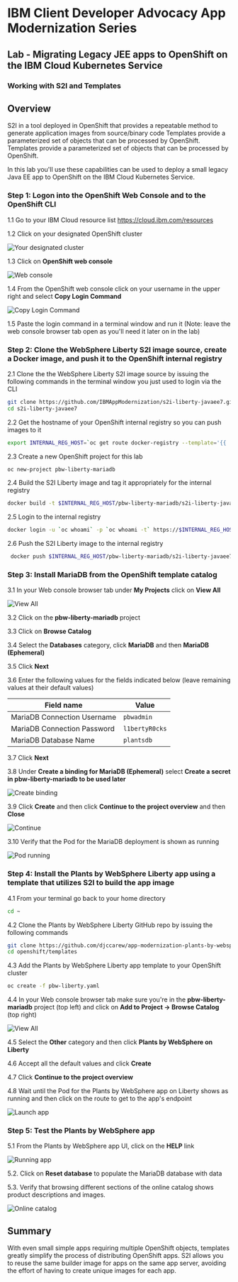 # IBM Client Developer Advocacy App Modernization Series

## Lab - Migrating Legacy JEE apps to OpenShift on the IBM Cloud Kubernetes Service

### Working with S2I and Templates

## Overview

S2I in a tool deployed in OpenShift that provides a repeatable method to generate application images from source/binary code Templates provide a parameterized set of objects that can be processed by OpenShift. Templates provide a parameterized set of objects that can be processed by OpenShift.

In this lab you'll use these  capabilities can be used to deploy a small legacy  Java EE app to OpenShift on the IBM Cloud Kubernetes Service.

### Step 1: Logon into the OpenShift Web Console and to the OpenShift CLI

1.1 Go to your IBM Cloud resource list https://cloud.ibm.com/resources

1.2 Click on  your designated OpenShift cluster

   ![Your designated cluster](images/ss1.png)

1.3 Click on **OpenShift web console**

   ![Web console](images/ss2.png)

1.4 From the OpenShift web console click on your username in the upper right and select **Copy Login Command**

   ![Copy Login Command](images/ss3.png)

1.5 Paste the login command in a terminal window and run it (Note: leave the web console browser tab open as you'll need it later on in the lab)

### Step 2: Clone the WebSphere Liberty S2I image source, create a Docker image,  and push it to the OpenShift internal registry

2.1 Clone the  the WebSphere Liberty S2I image source by issuing the following commands in the terminal window you just used to login via the CLI

   ```bash
   git clone https://github.com/IBMAppModernization/s2i-liberty-javaee7.git
   cd s2i-liberty-javaee7
   ```

2.2 Get the hostname of your OpenShift internal registry so you can push images to it

   ```bash
   export INTERNAL_REG_HOST=`oc get route docker-registry --template='{{ .spec.host }}' -n default`
   ```
2.3 Create a new OpenShift project for this lab

   ```bash
   oc new-project pbw-liberty-mariadb
   ```

2.4 Build the S2I Liberty image and tag it appropriately for the internal registry

   ```bash
   docker build -t $INTERNAL_REG_HOST/pbw-liberty-mariadb/s2i-liberty-javaee7:1.0 .
   ```

2.5 Login to the internal registry

   ```bash
   docker login -u `oc whoami` -p `oc whoami -t` https://$INTERNAL_REG_HOST
   ```
2.6 Push the S2I Liberty image to the internal registry

   ```bash
    docker push $INTERNAL_REG_HOST/pbw-liberty-mariadb/s2i-liberty-javaee7:1.0
   ```

### Step 3: Install MariaDB from the OpenShift template catalog

3.1 In your Web console browser tab under **My Projects** click on **View All**

   ![View All](images/ss4.png)

3.2 Click on the **pbw-liberty-mariadb** project

3.3 Click on **Browse Catalog**

3.4 Select the **Databases** category, click **MariaDB** and then **MariaDB (Ephemeral)**

3.5 Click **Next**

3.6 Enter the following values for the fields indicated below (leave remaining values at their default values)

| Field name | Value |
| ---------- | ----- |
| MariaDB Connection Username | `pbwadmin` |
| MariaDB Connection Password | `l1bertyR0cks` |
| MariaDB Database Name | `plantsdb`|

3.7 Click **Next**

3.8 Under **Create a binding for MariaDB (Ephemeral)** select **Create a secret in pbw-liberty-mariadb to be used later**

   ![Create binding](images/ss5.png)

3.9 Click **Create** and then click **Continue to the project overview** and then **Close**

   ![Continue](images/ss6.png)

3.10 Verify that the Pod for the MariaDB deployment is shown as running

   ![Pod running](images/ss7.png)

### Step 4: Install the Plants by WebSphere Liberty app using a template that utilizes S2I to build the app image   

4.1 From your terminal go back to your home directory

   ```bash
   cd ~
   ```

4.2 Clone the Plants by WebSphere Liberty GitHub repo by issuing the following commands

   ```bash
   git clone https://github.com/djccarew/app-modernization-plants-by-websphere-jee6
   cd openshift/templates
   ```
4.3 Add the Plants by WebSphere Liberty app template to your OpenShift cluster

   ```bash
   oc create -f pbw-liberty.yaml
   ```
4.4 In your Web console browser tab make sure you're in the **pbw-liberty-mariadb** project (top left) and click on **Add to Project -> Browse Catalog** (top right)

   ![View All](images/ss8.png)

4.5 Select the **Other** category and then click **Plants by WebSphere on Liberty**

4.6 Accept all the default values and click **Create**

4.7 Click  **Continue to the project overview**

4.8 Wait until the Pod for the Plants by WebSphere app on Liberty shows as running and then click on the route to get to the app's endpoint

   ![Launch app](images/ss9.png)

### Step 5: Test the Plants by WebSphere app

5.1 From the Plants by WebSphere app UI, click on the **HELP** link

   ![Running app](images/ss10.png)

5.2. Click on **Reset database** to populate the MariaDB database with data

5.3. Verify that browsing different sections of the online catalog shows product descriptions and images.

   ![Online catalog](images/ss11.png)

## Summary

With even small simple apps requiring multiple OpenShift  objects,  templates  greatly simplify the process of distributing OpenShift  apps. S2I allows you to reuse the  same builder image for apps on the same app server, avoiding  the effort of having to create unique images for each app.
